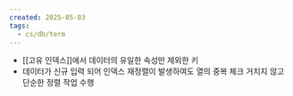 ```yaml
---
created: 2025-05-03
tags:
  - cs/db/term
---
```

- [[고유 인덱스]]에서 데이터의 유일한 속성만 제외한 키
- 데이터가 신규 입력 되어 인덱스 재정렬이 발생하여도 열의 중복 체크 거치지 않고 단순한 정렬 작업 수행